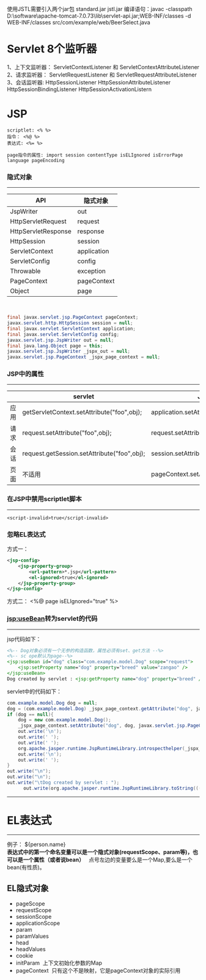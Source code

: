 使用JSTL需要引入两个jar包 standard.jar jstl.jar 
编译语句：javac -classpath D:\software\apache-tomcat-7.0.73\lib\servlet-api.jar;WEB-INF/classes -d WEB-INF/classes src/com/example/web/BeerSelect.java
# Servlet 8个监听器
  1、上下文监听器： ServletContextListener 和 ServletContextAttributeListener <br>
  2、请求监听器： ServletRequestListener 和 ServletRequestAttributeListener <br>
  3、会话监听器: HttpSessionListener HttpSessionAttributeListener HttpSessionBindingListener HttpSessionActivationListern<br>

# JSP
	scriptlet: <% %>
	指令： <%@ %>
	表达式: <%= %>

	page指令的属性: import session contentType isELIgnored isErrorPage language pageEncoding
	
### 隐式对象
-------------

API | 隐式对象 |
-------- | --------|
JspWriter | out
HttpServletRequest | request |
HttpServletResponse | response |
HttpSession | session |
ServletContext | application |
ServletConfig | config |
Throwable | exception |
PageContext | pageContext | 
Object | page |
<br>

```java
final javax.servlet.jsp.PageContext pageContext;
javax.servlet.http.HttpSession session = null;
final javax.servlet.ServletContext application;
final javax.servlet.ServletConfig config;
javax.servlet.jsp.JspWriter out = null;
final java.lang.Object page = this;
javax.servlet.jsp.JspWriter _jspx_out = null;
javax.servlet.jsp.PageContext _jspx_page_context = null;
```

### JSP中的属性
----------------------
|  | servlet | JSP |
| ---- | --- | --- |
| 应用 | getServletContext.setAttribute("foo",obj); | application.setAttribute("foo",obj); |
| 请求 | request.setAttribute("foo",obj); | request.setAttribute("foo",obj); |
| 会话 | request.getSession.setAttribute("foo",obj); | session.setAttribute("foo",obj); |
| 页面 | 不适用 | pageContext.setAttribute("foo",obj); |

### 在JSP中禁用scriptlet脚本
-------------------
	<script-invalid>true</script-invalid>
	
### 忽略EL表达式
方式一：
```xml
<jsp-config>
	<jsp-property-group>
		<url-pattern>*.jsp</url-pattern>
		<el-ignored>true</el-ignored>
	</jsp-property-group>
</jsp-config>
```
方式二：
	<%@ page isELIgnored="true" %>
	
	
### <jsp:useBean>转为servlet的代码
-------------
jsp代码如下：
```jsp
<%-- Dog对象必须有一个无参的构造函数，属性必须有set、get方法 --%>
<%-- sc ope默认为page--%>
<jsp:useBean id="dog" class="com.example.model.Dog" scope="request">
	<jsp:setProperty name="dog" property="breed" value="zangao" />
</jsp:useBean>
Dog created by servlet : <jsp:getProperty name="dog" property="breed" />
```
servlet中的代码如下：
```java
com.example.model.Dog dog = null;
dog = (com.example.model.Dog) _jspx_page_context.getAttribute("dog", javax.servlet.jsp.PageContext.REQUEST_SCOPE);
if (dog == null){
	dog = new com.example.model.Dog();
	_jspx_page_context.setAttribute("dog", dog, javax.servlet.jsp.PageContext.REQUEST_SCOPE);
	out.write('\n');
	out.write('	');
	out.write('	');
	org.apache.jasper.runtime.JspRuntimeLibrary.introspecthelper(_jspx_page_context.findAttribute("dog"), "breed", "zangao", null, null, false);
	out.write('\n');
	out.write('	');
}
out.write("\n");
out.write("\n");
out.write("\tDog created by servlet : ");
      out.write(org.apache.jasper.runtime.JspRuntimeLibrary.toString((((com.example.model.Dog)_jspx_page_context.findAttribute("dog")).getBreed())));
```

***********
# EL表达式
------------------------
例子： ${person.name}  
**表达式中的第一个命名变量可以是一个隐式对象(requestScope、param等)，也可以是一个属性（或者说bean）**  
点号左边的变量要么是一个Map,要么是一个bean(有性质)。  

## EL隐式对象
 * pageScope
 * requestScope
 * sessionScope
 * applicationScope
 * param
 * paramValues
 * head
 * headValues
 * cookie
 * initParam  上下文初始化参数的Map
 * pageContext  只有这个不是映射，它是pageContext对象的实际引用
